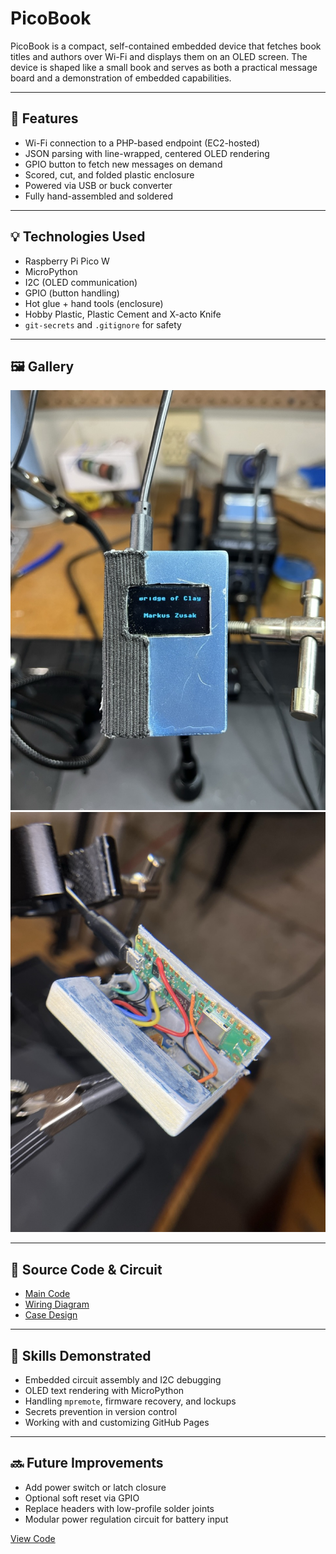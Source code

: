# PicoBook

PicoBook is a compact, self-contained embedded device that fetches book titles and authors over Wi-Fi and displays them on an OLED screen. The device is shaped like a small book and serves as both a practical message board and a demonstration of embedded capabilities.

---

## 🧠 Features

- Wi-Fi connection to a PHP-based endpoint (EC2-hosted)
- JSON parsing with line-wrapped, centered OLED rendering
- GPIO button to fetch new messages on demand
- Scored, cut, and folded plastic enclosure
- Powered via USB or buck converter
- Fully hand-assembled and soldered

---

## 💡 Technologies Used

- Raspberry Pi Pico W
- MicroPython
- I2C (OLED communication)
- GPIO (button handling)
- Hot glue + hand tools (enclosure)
- Hobby Plastic, Plastic Cement and X-acto Knife
- `git-secrets` and `.gitignore` for safety

---

## 🖼️ Gallery

![Front view](https://raw.githubusercontent.com/robertrico/hardware/main/projects/PicoBook/images/front.jpeg)
![Open view](https://raw.githubusercontent.com/robertrico/hardware/main/projects/PicoBook/images/inside.jpeg)

---

## 🔗 Source Code & Circuit

- [Main Code](https://github.com/robertrico/hardware/blob/main/projects/PicoBook/main.py)
- [Wiring Diagram](https://github.com/robertrico/hardware/tree/main/projects/PicoBook/docs/wiring_diagram.md)
- [Case Design](https://raw.githubusercontent.com/robertrico/hardware/main/projects/PicoBook/images/case-design.jpeg)

---

## 📎 Skills Demonstrated

- Embedded circuit assembly and I2C debugging
- OLED text rendering with MicroPython
- Handling `mpremote`, firmware recovery, and lockups
- Secrets prevention in version control
- Working with and customizing GitHub Pages

---

## 🔜 Future Improvements

- Add power switch or latch closure
- Optional soft reset via GPIO
- Replace headers with low-profile solder joints
- Modular power regulation circuit for battery input

[View Code](/tree/main/projects/PicoBook/code)

